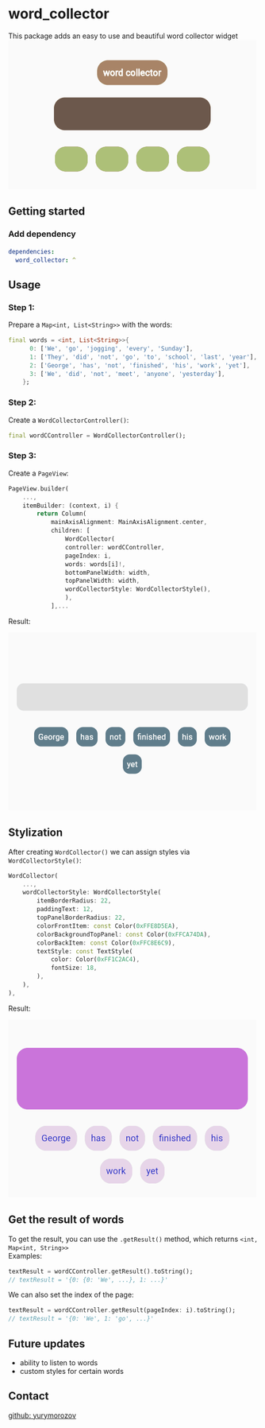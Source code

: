 # word_collector

This package adds an easy to use and beautiful word collector widget 
<img src="https://github.com/YuryMorozov2001/word-collector/raw/main/.gitHub/images/word_collector_preview.gif" alt="preview">  

## Getting started

### Add dependency 

```yaml
dependencies:
  word_collector: ^
```

## Usage 

### Step 1:
Prepare a `Map<int, List<String>>` with the words:

```dart
final words = <int, List<String>>{
      0: ['We', 'go', 'jogging', 'every', 'Sunday'],
      1: ['They', 'did', 'not', 'go', 'to', 'school', 'last', 'year'],
      2: ['George', 'has', 'not', 'finished', 'his', 'work', 'yet'],
      3: ['We', 'did', 'not', 'meet', 'anyone', 'yesterday'],
    }; 
```

### Step 2:

Create a `WordCollectorController()`:

```dart
final wordCController = WordCollectorController();
```

### Step 3:

Create a `PageView`:

```dart
PageView.builder(
    ...,
    itemBuilder: (context, i) {
        return Column(
            mainAxisAlignment: MainAxisAlignment.center,
            children: [
                WordCollector(
                controller: wordCController,
                pageIndex: i,
                words: words[i]!,
                bottomPanelWidth: width,
                topPanelWidth: width,
                wordCollectorStyle: WordCollectorStyle(),
                ),
            ],...
```
Result:

<img src="https://github.com/YuryMorozov2001/word-collector/raw/main/.gitHub/images/word_collector_orig_preview.gif" alt="orig_preview">    

## Stylization

After creating `WordCollector()` we can assign styles via `WordCollectorStyle()`: 

```dart
WordCollector(
    ...,
    wordCollectorStyle: WordCollectorStyle(
        itemBorderRadius: 22,
        paddingText: 12,
        topPanelBorderRadius: 22,
        colorFrontItem: const Color(0xFFE8D5EA),
        colorBackgroundTopPanel: const Color(0xFFCA74DA),
        colorBackItem: const Color(0xFFC8E6C9),
        textStyle: const TextStyle(
            color: Color(0xFF1C2AC4),
            fontSize: 18,
        ), 
    ),
),
```
Result:

<img src="https://github.com/YuryMorozov2001/word-collector/raw/main/.gitHub/images/word_collector_style_preview.gif" alt="style_preview"> 

## Get the result of words

To get the result, you can use the `.getResult()` method, which returns `<int, Map<int, String>>`\
Examples:

```dart
textResult = wordCController.getResult().toString();
// textResult = '{0: {0: 'We', ...}, 1: ...}'
```

We can also set the index of the page:

```dart
textResult = wordCController.getResult(pageIndex: i).toString();
// textResult = '{0: 'We', 1: 'go', ...}'
```

## Future updates
- ability to listen to words
- custom styles for certain words
  
## Contact
[github: yurymorozov](https://github.com/YuryMorozov2001)
